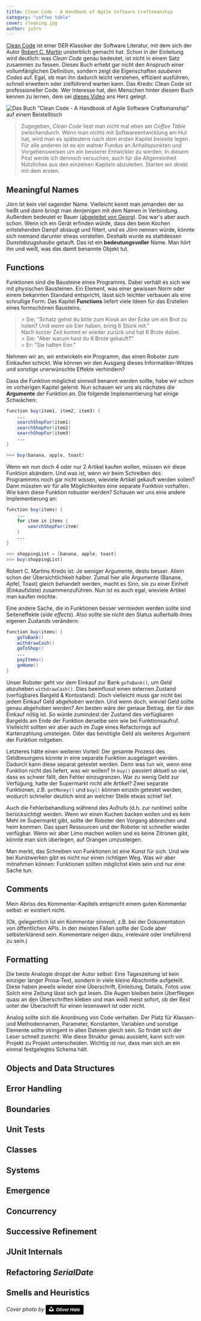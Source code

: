 ```yaml
---
title: Clean Code - A Handbook of Agile Software Craftsmanship
category: "coffee table"
cover: cleaning.jpg
author: jo3rn
---
```


[Clean Code](https://amzn.to/2BOva6G) ist einer DER Klassiker der Software Literatur, mit dem sich der Autor [Robert C. Martin](https://twitter.com/unclebobmartin) unsterblich gemacht hat. Schon in der Einleitung wird deutlich: was _Clean Code_ genau bedeutet, ist nicht in einem Satz zusammen zu fassen. Dieses Buch erhebt gar nicht den Anspruch einer vollumfänglichen Definition, sondern zeigt die Eigenschaften _sauberen Codes_ auf. Egal, ob man ihn dadurch leicht verstehen, effizient ausführen, schnell erweitern oder zielführend warten kann. Das Kredo: Clean Code ist professioneller Code. Wer Interesse hat, den Menschen hinter diesem Buch kennen zu lernen, dem sei [dieses Video](https://cleancoders.com/video-details/clean-code-episode-1) ans Herz gelegt.

![Das Buch "Clean Code - A Handbook of Agile Software Craftsmanship" auf einem Beistelltisch](./clean_code.jpg)

>Zugegeben, _Clean Code_ liest man nicht mal eben am _Coffee Table_ zwischendurch. Wenn man nichts mit Softwareentwicklung am Hut hat, wird man es spätestens nach dem ersten Kapitel beiseite legen. Für alle anderen ist es ein wahrer Fundus an Anhaltspunkten und Vorgehensweisen um ein besserer Entwickler zu werden. In diesem Post werde ich dennoch versuchen, auch für die Allgemeinheit Nützliches aus den einzelnen Kapiteln abzuleiten. Starten wir direkt mit dem ersten.

## Meaningful Names
Jörn ist kein viel sagender Name. Vielleicht kennt man jemanden der so heißt und dann bringt man denjenigen mit dem Namen in Verbindung. Außerdem bedeutet er Bauer ([abgeleitet von Georg](https://de.wikipedia.org/wiki/J%C3%B6rn)). Das war's aber auch schon. Wenn ich ein Gerät erfinden würde, dass den beim Kochen entstehenden Dampf absaugt und filtert, und es _Jörn_ nennen würde, könnte sich niemand darunter etwas vorstellen. Deshalb wurde es stattdessen _Dunstabzugshaube_ getauft. Das ist ein **bedeutungsvoller** Name. Man hört ihn und weiß, was das damit benannte Objekt tut.

## Functions
Funktionen sind die Bausteine eines Programms. Dabei verhält es sich wie mit physischen Bausteinen. Ein Element, was einer gewissen Norm oder einem bekannten Standard entspricht, lässt sich leichter verbauen als eine schrullige Form. Das Kapitel **Functions** liefert viele Ideen für das Erstellen eines formschönen Bausteins.

> \> Sie: "Schatz gehst du bitte zum Kiosk an der Ecke um ein Brot zu holen? Und wenn sie Eier haben, bring 6 Stück mit."    
> Nach kurzer Zeit kommt er wieder zurück und hat 6 Brote dabei.    
> \> Sie: "Aber warum hast du 6 Brote gekauft?"    
> \> Er: "Sie hatten Eier."    

Nehmen wir an, wir entwickeln ein Programm, das einen Roboter zum Einkaufen schickt. Wie können wir den Ausgang dieses Informatiker-Witzes und sonstige unerwünschte Effekte verhindern?

Dass die Funktion möglichst sinnvoll benannt werden sollte, habe wir schon im vorherigen Kapitel gelernt. Nun schauen wir uns als nächstes die **Argumente** der Funktion an. Die folgende Implementierung hat einige Schwächen:
``` java
function buy(item1, item2, item3) {
    ...
    searchShopFor(item1)
    searchShopFor(item2)
    searchShopFor(item3)
    ...
}

>>> buy(banana, apple, toast)
```
Wenn wir nun doch 4 oder nur 2 Artikel kaufen wollen, müssen wir diese Funktion abändern. Und was ist, wenn wir beim Schreiben des Programmms noch gar nicht wissen, wieviele Artikel gekauft werden sollen? Dann müssten wir für alle Möglichkeiten eine separate Funktion vorhalten. Wie kann diese Funktion robuster werden? Schauen wir uns eine andere Implementierung an:
``` java
function buy(items) {
    ...
    for item in items {
        searchShopFor(item)
    }
    ...
}

>>> shoppingList = [banana, apple, toast]
>>> buy(shoppingList)
```
Robert C. Martins Kredo ist: Je weniger Argumente, desto besser. Allein schon der Übersichtlichkeit halber. Zumal hier alle Argumente (Banane, Apfel, Toast) gleich behandelt werden, macht es Sinn, sie zu einer Einheit (Einkaufsliste) zusammenzuführen. Nun ist es auch egal, wieviele Artikel man kaufen möchte.

Eine andere Sache, die in Funktionen besser vermieden werden sollte sind Seiteneffekte (*side effects*). Also sollte sie nicht den Status außerhalb ihres eigenen Zustands verändern:

``` java
function buy(items) {
    goToBank()
    withdrawCash()
    goToShop()
    ...
    payItems()
    goHome()
}
```
Unser Roboter geht vor dem Einkauf zur Bank `goToBank()`, um Geld abzuheben `withdrawCash()`. Dies beeinflusst einen externen Zustand (verfügbares Bargeld & Kontostand). Doch vielleicht muss gar nicht bei jedem Einkauf Geld abgehoben werden. Und wenn doch, wieviel Geld sollte genau abgehoben werden? Am besten wäre der genaue Betrag, der für den Einkauf nötig ist. So würde zumindest der Zustand des verfügbaren Bargelds am Ende der Funktion derselbe sein wie bei Funktionsaufruf. Vielleicht sollten wir aber auch im Zuge eines Refactorings auf Kartenzahlung umsteigen. Oder das benötigte Geld als weiteres Argument der Funktion mitgeben.

Letzteres hätte einen weiteren Vorteil: Der gesamte Prozess des Geldbesorgens könnte in eine separate Funktion ausgelagert werden. Dadurch kann diese separat getestet werden. Denn was tun wir, wenn eine Funktion nicht das liefert, was wir wollen? In `buy()` passiert aktuell so viel, dass es schwer fällt, den Fehler einzugrenzen. War zu wenig Geld zur Verfügung, hatte der Supermarkt nicht alle Artikel? Zwei separate Funktionen, z.B. `getMoney()` und `buy()` können einzeln getestet werden, wodurch schneller deutlich wird an welcher Stelle etwas schief lief.

Auch die Fehlerbehandlung während des Aufrufs (d.h. zur *runtime*) sollte berücksichtigt werden. Wenn wir einen Kuchen backen wollen und es kein Mehl im Supermarkt gibt, sollte der Roboter den Vorgang abbrechen und heim kommen. Das spart Ressourcen und der Roboter ist schneller wieder verfügbar. Wenn wir aber Limo machen wollen und es keine Zitronen gibt, könnte man sich überlegen, auf Orangen umzusteigen.

Man merkt, das Schreiben von Funktionen ist eine Kunst für sich. Und wie bei Kunstwerken gibt es nicht nur einen richtigen Weg. Was wir aber mitnehmen können: Funktionen sollten möglichst klein sein und nur eine Sache tun.

## Comments

Mein Abriss des Kommentar-Kapitels entspricht einem guten Kommentar selbst: er existiert nicht.

(Ok, gelegentlich ist ein Kommentar sinnvoll, z.B. bei der Dokumentation von öffentlichen APIs. In den meisten Fällen sollte der Code aber selbsterklärend sein. Kommentare neigen dazu, irrelevant oder irreführend zu sein.)

## Formatting

Die beste Analogie droppt der Autor selbst: Eine Tageszeitung ist kein einziger langer Prosa-Text, sondern in viele kleine Abschnitte aufgeteilt. Diese haben jeweils wieder eine Überschrift, Einleitung, Details, Fotos usw. Solch eine Zeitung lässt sich gut lesen. Die Augen bleiben beim Überfliegen quasi an den Überschriften kleben und man weiß meist sofort, ob der Rest unter der Überschrift für einen lesenswert ist oder nicht.

Analog sollte sich die Anordnung von Code verhalten. Der Platz für Klassen- und Methodennamen, Parameter, Konstanten, Variablen und sonstige Elemente sollte stringent in allen Dateien gleich sein. So findet sich der Leser schnell zurecht. Wie diese Struktur genau aussieht, kann sich von Projekt zu Projekt unterscheiden. Wichtig ist nur, dass man sich an ein einmal festgelegtes Schema hält.

## Objects and Data Structures

## Error Handling

## Boundaries

## Unit Tests

## Classes

## Systems

## Emergence

## Concurrency

## Successive Refinement

## JUnit Internals

## Refactoring _SerialDate_

## Smells and Heuristics

###### Cover photo by <a style="background-color:black;color:white;text-decoration:none;padding:4px 6px;font-family:-apple-system, BlinkMacSystemFont, &quot;San Francisco&quot;, &quot;Helvetica Neue&quot;, Helvetica, Ubuntu, Roboto, Noto, &quot;Segoe UI&quot;, Arial, sans-serif;font-size:12px;font-weight:bold;line-height:1.2;display:inline-block;border-radius:3px" href="https://unsplash.com/@4themorningshoot?utm_medium=referral&amp;utm_campaign=photographer-credit&amp;utm_content=creditBadge" target="_blank" rel="noopener noreferrer" title="Download free do whatever you want high-resolution photos from Oliver Hale"><span style="display:inline-block;padding:2px 3px"><svg xmlns="http://www.w3.org/2000/svg" style="height:12px;width:auto;position:relative;vertical-align:middle;top:-2px;fill:white" viewBox="0 0 32 32"><path d="M10 9V0h12v9H10zm12 5h10v18H0V14h10v9h12v-9z"></path></svg></span><span style="display:inline-block;padding:2px 3px">Oliver Hale</span></a>